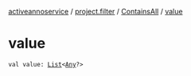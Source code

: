 [activeannoservice](../../index.md) / [project.filter](../index.md) / [ContainsAll](index.md) / [value](./value.md)

# value

`val value: `[`List`](https://kotlinlang.org/api/latest/jvm/stdlib/kotlin.collections/-list/index.html)`<`[`Any`](https://kotlinlang.org/api/latest/jvm/stdlib/kotlin/-any/index.html)`?>`